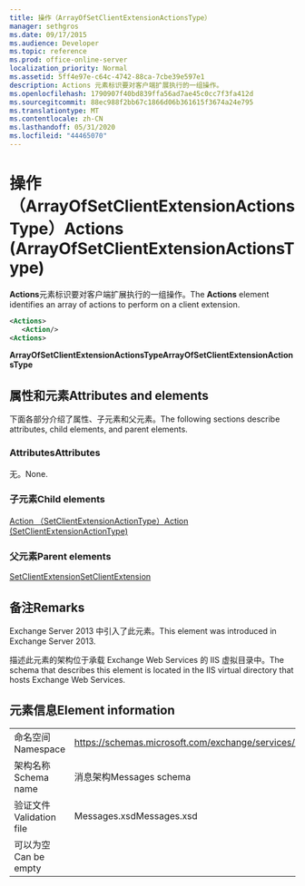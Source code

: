 ```yaml
---
title: 操作（ArrayOfSetClientExtensionActionsType）
manager: sethgros
ms.date: 09/17/2015
ms.audience: Developer
ms.topic: reference
ms.prod: office-online-server
localization_priority: Normal
ms.assetid: 5ff4e97e-c64c-4742-88ca-7cbe39e597e1
description: Actions 元素标识要对客户端扩展执行的一组操作。
ms.openlocfilehash: 1790907f40bd839ffa56ad7ae45c0cc7f3fa412d
ms.sourcegitcommit: 88ec988f2bb67c1866d06b361615f3674a24e795
ms.translationtype: MT
ms.contentlocale: zh-CN
ms.lasthandoff: 05/31/2020
ms.locfileid: "44465070"
---
```

# <a name="actions-arrayofsetclientextensionactionstype"></a><span data-ttu-id="3e687-103">操作（ArrayOfSetClientExtensionActionsType）</span><span class="sxs-lookup"><span data-stu-id="3e687-103">Actions (ArrayOfSetClientExtensionActionsType)</span></span>

<span data-ttu-id="3e687-104">**Actions**元素标识要对客户端扩展执行的一组操作。</span><span class="sxs-lookup"><span data-stu-id="3e687-104">The **Actions** element identifies an array of actions to perform on a client extension.</span></span> 
  
```XML
<Actions>
   <Action/>
<Actions>
```

 <span data-ttu-id="3e687-105">**ArrayOfSetClientExtensionActionsType**</span><span class="sxs-lookup"><span data-stu-id="3e687-105">**ArrayOfSetClientExtensionActionsType**</span></span>
## <a name="attributes-and-elements"></a><span data-ttu-id="3e687-106">属性和元素</span><span class="sxs-lookup"><span data-stu-id="3e687-106">Attributes and elements</span></span>

<span data-ttu-id="3e687-107">下面各部分介绍了属性、子元素和父元素。</span><span class="sxs-lookup"><span data-stu-id="3e687-107">The following sections describe attributes, child elements, and parent elements.</span></span>
  
### <a name="attributes"></a><span data-ttu-id="3e687-108">Attributes</span><span class="sxs-lookup"><span data-stu-id="3e687-108">Attributes</span></span>

<span data-ttu-id="3e687-109">无。</span><span class="sxs-lookup"><span data-stu-id="3e687-109">None.</span></span>
  
### <a name="child-elements"></a><span data-ttu-id="3e687-110">子元素</span><span class="sxs-lookup"><span data-stu-id="3e687-110">Child elements</span></span>

[<span data-ttu-id="3e687-111">Action （SetClientExtensionActionType）</span><span class="sxs-lookup"><span data-stu-id="3e687-111">Action (SetClientExtensionActionType)</span></span>](action-setclientextensionactiontype.md)
  
### <a name="parent-elements"></a><span data-ttu-id="3e687-112">父元素</span><span class="sxs-lookup"><span data-stu-id="3e687-112">Parent elements</span></span>

[<span data-ttu-id="3e687-113">SetClientExtension</span><span class="sxs-lookup"><span data-stu-id="3e687-113">SetClientExtension</span></span>](setclientextension.md)
  
## <a name="remarks"></a><span data-ttu-id="3e687-114">备注</span><span class="sxs-lookup"><span data-stu-id="3e687-114">Remarks</span></span>

<span data-ttu-id="3e687-115">Exchange Server 2013 中引入了此元素。</span><span class="sxs-lookup"><span data-stu-id="3e687-115">This element was introduced in Exchange Server 2013.</span></span>
  
<span data-ttu-id="3e687-116">描述此元素的架构位于承载 Exchange Web Services 的 IIS 虚拟目录中。</span><span class="sxs-lookup"><span data-stu-id="3e687-116">The schema that describes this element is located in the IIS virtual directory that hosts Exchange Web Services.</span></span>
  
## <a name="element-information"></a><span data-ttu-id="3e687-117">元素信息</span><span class="sxs-lookup"><span data-stu-id="3e687-117">Element information</span></span>

|||
|:-----|:-----|
|<span data-ttu-id="3e687-118">命名空间</span><span class="sxs-lookup"><span data-stu-id="3e687-118">Namespace</span></span>  <br/> |https://schemas.microsoft.com/exchange/services/2006/messages  <br/> |
|<span data-ttu-id="3e687-119">架构名称</span><span class="sxs-lookup"><span data-stu-id="3e687-119">Schema name</span></span>  <br/> |<span data-ttu-id="3e687-120">消息架构</span><span class="sxs-lookup"><span data-stu-id="3e687-120">Messages schema</span></span>  <br/> |
|<span data-ttu-id="3e687-121">验证文件</span><span class="sxs-lookup"><span data-stu-id="3e687-121">Validation file</span></span>  <br/> |<span data-ttu-id="3e687-122">Messages.xsd</span><span class="sxs-lookup"><span data-stu-id="3e687-122">Messages.xsd</span></span>  <br/> |
|<span data-ttu-id="3e687-123">可以为空</span><span class="sxs-lookup"><span data-stu-id="3e687-123">Can be empty</span></span>  <br/> ||
   

